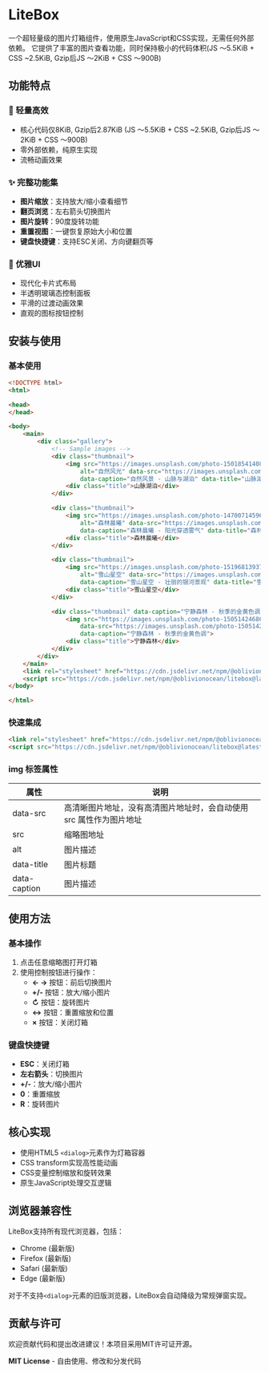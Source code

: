 # LiteBox

一个超轻量级的图片灯箱组件，使用原生JavaScript和CSS实现，无需任何外部依赖。
它提供了丰富的图片查看功能，同时保持极小的代码体积(JS ～5.5KiB + CSS ~2.5KiB, Gzip后JS ～2KiB + CSS ～900B)

## 功能特点

### 🚀 轻量高效

- 核心代码仅8KiB, Gzip后2.87KiB (JS ～5.5KiB + CSS ~2.5KiB, Gzip后JS ～2KiB + CSS ～900B)
- 零外部依赖，纯原生实现
- 流畅动画效果

### ✨ 完整功能集

- **图片缩放**：支持放大/缩小查看细节
- **翻页浏览**：左右箭头切换图片
- **图片旋转**：90度旋转功能
- **重置视图**：一键恢复原始大小和位置
- **键盘快捷键**：支持ESC关闭、方向键翻页等

### 🎨 优雅UI

- 现代化卡片式布局
- 半透明玻璃态控制面板
- 平滑的过渡动画效果
- 直观的图标按钮控制

## 安装与使用

### 基本使用

```html
<!DOCTYPE html>
<html>

<head>
</head>

<body>
    <main>
        <div class="gallery">
            <!-- Sample images -->
            <div class="thumbnail">
                <img src="https://images.unsplash.com/photo-1501854140801-50d01698950b?ixlib=rb-1.2.1&auto=format&fit=crop&w=400&q=80"
                    alt="自然风光" data-src="https://images.unsplash.com/photo-1501854140801-50d01698950b"
                    data-caption="自然风景 - 山脉与湖泊" data-title="山脉湖泊">
                <div class="title">山脉湖泊</div>
            </div>

            <div class="thumbnail">
                <img src="https://images.unsplash.com/photo-1470071459604-3b5ec3a7fe05?ixlib=rb-1.2.1&auto=format&fit=crop&w=400&q=80"
                    alt="森林晨曦" data-src="https://images.unsplash.com/photo-1470071459604-3b5ec3a7fe05"
                    data-caption="森林晨曦 - 阳光穿透雾气" data-title="森林晨曦">
                <div class="title">森林晨曦</div>
            </div>

            <div class="thumbnail">
                <img src="https://images.unsplash.com/photo-1519681393784-d120267933ba?ixlib=rb-1.2.1&auto=format&fit=crop&w=400&q=80"
                    alt="雪山星空" data-src="https://images.unsplash.com/photo-1519681393784-d120267933ba"
                    data-caption="雪山星空 - 壮丽的银河景观" data-title="雪山星空">
                <div class="title">雪山星空</div>
            </div>

            <div class="thumbnail" data-caption="宁静森林 - 秋季的金黄色调" data-title="宁静森林">
                <img src="https://images.unsplash.com/photo-1505142468610-359e7f316449?ixlib=rb-1.2.1&auto=format&fit=crop&w=400&q=80"
                    data-src="https://images.unsplash.com/photo-1505142468610-359e7f316449"
                    data-caption="宁静森林 - 秋季的金黄色调">
                <div class="title">宁静森林</div>
            </div>
        </div>
    </main>
    <link rel="stylesheet" href="https://cdn.jsdelivr.net/npm/@oblivionocean@latest/litebox/dist/index.css">
    <script src="https://cdn.jsdelivr.net/npm/@oblivionocean/litebox@latest/dist/index.min.js"></script>
</body>

</html>
```

### 快速集成

```html
<link rel="stylesheet" href="https://cdn.jsdelivr.net/npm/@oblivionocean/litebox@latest/dist/index.css">
<script src="https://cdn.jsdelivr.net/npm/@oblivionocean/litebox@latest/dist/index.min.js"></script>
```

### img 标签属性

| 属性 | 说明 |
| --- | --- |
| data-src | 高清晰图片地址，没有高清图片地址时，会自动使用 src 属性作为图片地址 |
| src | 缩略图地址 |
| alt | 图片描述 |
| data-title | 图片标题 |
| data-caption | 图片描述 |

## 使用方法

### 基本操作

1. 点击任意缩略图打开灯箱
2. 使用控制按钮进行操作：
   - **← →** 按钮：前后切换图片
   - **+/-** 按钮：放大/缩小图片
   - **↻** 按钮：旋转图片
   - **↔** 按钮：重置缩放和位置
   - **×** 按钮：关闭灯箱

### 键盘快捷键

- **ESC**：关闭灯箱
- **左右箭头**：切换图片
- **+/-**：放大/缩小图片
- **0**：重置缩放
- **R**：旋转图片

## 核心实现

- 使用HTML5 `<dialog>`元素作为灯箱容器
- CSS transform实现高性能动画
- CSS变量控制缩放和旋转效果
- 原生JavaScript处理交互逻辑

## 浏览器兼容性

LiteBox支持所有现代浏览器，包括：

- Chrome (最新版)
- Firefox (最新版)
- Safari (最新版)
- Edge (最新版)

对于不支持`<dialog>`元素的旧版浏览器，LiteBox会自动降级为常规弹窗实现。

## 贡献与许可

欢迎贡献代码和提出改进建议！本项目采用MIT许可证开源。

**MIT License** - 自由使用、修改和分发代码
